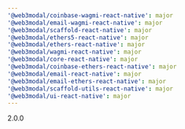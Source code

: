 ```yaml
---
'@web3modal/coinbase-wagmi-react-native': major
'@web3modal/email-wagmi-react-native': major
'@web3modal/scaffold-react-native': major
'@web3modal/ethers5-react-native': major
'@web3modal/ethers-react-native': major
'@web3modal/wagmi-react-native': major
'@web3modal/core-react-native': major
'@web3modal/coinbase-ethers-react-native': major
'@web3modal/email-react-native': major
'@web3modal/email-ethers-react-native': major
'@web3modal/scaffold-utils-react-native': major
'@web3modal/ui-react-native': major
---
```


2.0.0
